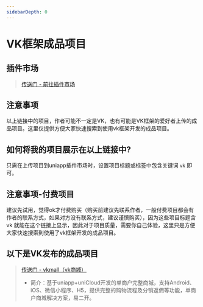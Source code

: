```yaml
---
sidebarDepth: 0
---
```


# VK框架成品项目

## 插件市场

> [传送门 - 前往插件市场](https://ext.dcloud.net.cn/search?q=vk&orderBy=UpdatedDate&cat1=7&cat2=72)

## 注意事项

以上链接中的项目，作者可能不一定是VK，也有可能是VK框架的爱好者上传的成品项目。这里仅提供方便大家快速搜索到使用vk框架开发的成品项目。

## 如何将我的项目展示在以上链接中?

只需在上传项目到uniapp插件市场时，设置项目标题或标签中包含关键词 `vk` 即可。

## 注意事项-付费项目

建议先试用，觉得ok才付费购买（购买前建议先联系作者，一般付费项目都会有作者的联系方式，如果对方没有联系方式，建议谨慎购买），因为这些项目标题含 vk 就能在这个链接上显示，因此对于项目质量，需要你自己体验，这里只是方便大家快速搜索到使用了vk框架开发的成品项目。

## 以下是VK发布的成品项目

> [传送门 - vkmall（vk商城）](https://ext.dcloud.net.cn/plugin?id=9502)
> * 简介：基于uniapp+uniCloud开发的单商户完整商城，支持Android、iOS、微信小程序、H5，提供完整的购物流程及分销返佣等功能，单商户商城解决方案，易二开。

